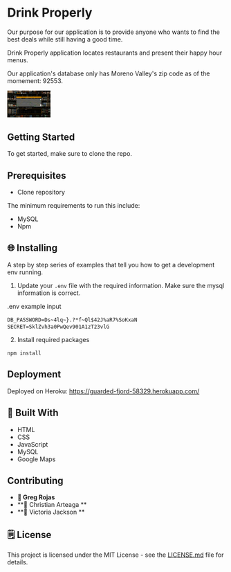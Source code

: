 # Drink Properly

Our purpose for our application is to provide anyone who wants to find the best deals while still having a good time.

Drink Properly application locates restaurants and present their happy hour menus.

Our application's database only has Moreno Valley's zip code as of the momement: 92553.

<img src="public/img/drinkproperly.jpg" width="100">

## Getting Started

To get started, make sure to clone the repo.

## Prerequisites

- Clone repository

The minimum requirements to run this include:

- MySQL
- Npm


## 🌐 **Installing**

A step by step series of examples that tell you how to get a development env running.

1. Update your `.env` file with the required information. Make sure the mysql information is correct. 

.env example input
```
DB_PASSWORD=Ds~4lq~}.?*f~Ql$42J%aR7%SoKxaN
SECRET=SklZvh3a0PwQev901A1zT23vlG
```

2. Install required packages

```
npm install

```
## Deployment

Deployed on Heroku: https://guarded-fjord-58329.herokuapp.com/

## 🔨 **Built With**

* HTML
* CSS
* JavaScript
* MySQL
* Google Maps

## Contributing

* **👤 Greg Rojas**
* **👤 Christian Arteaga **
* **👤 Victoria Jackson **

## 🗒 **License**

This project is licensed under the MIT License - see the [LICENSE.md](LICENSE.md) file for details.
